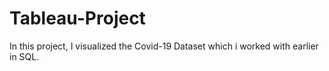 # Tableau-Project
In this project, I visualized the Covid-19 Dataset which i worked with earlier in SQL.
